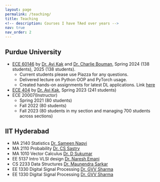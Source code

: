 ```yaml
---
layout: page
permalink: /teaching/
title: Teaching
<!-- description: Courses I have TAed over years -->
nav: true
nav_order: 2
---
```

## Purdue University

* [ECE 60146](https://engineering.purdue.edu/DeepLearn/) by [Dr. Avi Kak](https://engineering.purdue.edu/kak/) and [Dr. Charlie Bouman](https://engineering.purdue.edu/~bouman/), Spring 2024 (138 students), 2025 (138 students). 
  * Current students please use Piazza for any questions.
  * Delivered lecture on Python OOP and PyTorch usage.
  * Created hands-on assignments for latest DL applications. Link [here](https://engineering.purdue.edu/DeepLearn/2_best_solutions/2024/index.php#)
* [ECE 404](https://engineering.purdue.edu/ece404/) by [Dr. Avi Kak](https://engineering.purdue.edu/kak/), Spring 2023 (241 students)
* ECE 20007(Instructor) 
  * Spring 2021 (80 students)
  * Fall 2022 (80 students)
  * Fall 2023 (80 students in my section and managing 700 students across sections)
  
  
## IIT Hyderabad
* MA 2140 Statistics [Dr. Sameen Naqvi](https://www.iith.ac.in/math/sameen/)
* MA 2110 Probability [Dr. CS Sastry](https://people.iith.ac.in/csastry/index.html)
* MA 1010 Vector Calculus [Dr. D Sukumar](https://www.iith.ac.in/math/suku/)
* EE 5137 Intro VLSI design [Dr. Naresh Emani](https://people.iith.ac.in/nke/)
* CS 2233 Data Structures [Dr. Maunendra Sarkar](https://people.iith.ac.in/maunendra/)
* EE 1330 Digital Signal Processing [Dr. GVV Sharma](https://people.iith.ac.in/gadepall/)
* EE 1330 Digital Signal Processing [Dr. GVV Sharma](https://people.iith.ac.in/gadepall/)
